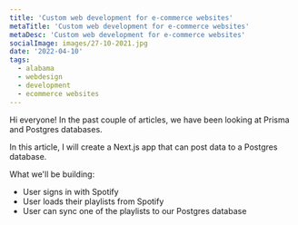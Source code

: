 ```yaml
---
title: 'Custom web development for e-commerce websites'
metaTitle: 'Custom web development for e-commerce websites'
metaDesc: 'Custom web development for e-commerce websites'
socialImage: images/27-10-2021.jpg
date: '2022-04-10'
tags:
  - alabama
  - webdesign
  - development
  - ecommerce websites
---
```


Hi everyone! In the past couple of articles, we have been looking at Prisma and Postgres databases.

In this article, I will create a Next.js app that can post data to a Postgres database.

What we'll be building:

- User signs in with Spotify
- User loads their playlists from Spotify
- User can sync one of the playlists to our Postgres database
